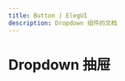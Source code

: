 ```yaml
---
title: Button | ElegUI
description: Dropdown 组件的文档
---
```


# Dropdown 抽屉

<preview path="../demo/Dropdown/Basic.vue" title="基础用法" description="Dropdown 组件的基础用法"></preview>
